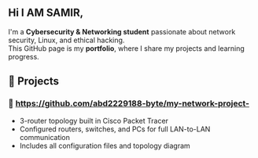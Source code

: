 ## Hi I AM SAMIR,
I'm a **Cybersecurity & Networking student** passionate about network security, Linux, and ethical hacking.  
This GitHub page is my **portfolio**, where I share my projects and learning progress.
## 🧩 Projects
### 🔹 https://github.com/abd2229188-byte/my-network-project-
- 3-router topology built in Cisco Packet Tracer  
- Configured routers, switches, and PCs for full LAN-to-LAN communication  
- Includes all configuration files and topology diagram  
<!--
**abd2229188-byte/abd2229188-byte** is a ✨ _special_ ✨ repository because its `README.md` (this file) appears on your GitHub profile.

Here are some ideas to get you started:

- 🔭 I’m currently working AS A STUDENT AT MELBOURNE INSTITUTE OF TECHNOLOGY(BACHELOR OF NETWORKING MAJOR IN CYBERSECURITY)
- 🌱 I’m currently learning ...CYBERSECURITY
## 🧰 Skills
- Cisco Networking (Packet Tracer)
- Linux Administration
- Cybersecurity Basics
- Network Troubleshooting
- 💬 Ask me about ...ANYTHING IN CYBERSECURITY FIELD
- 📫 How to reach me: ...FACEBOOK:https://www.facebook.com/share/19y5VqxabY/?mibextid=wwXIfr
- 💻 [GitHub](https://github.com/abd2229188-byte)
-->
